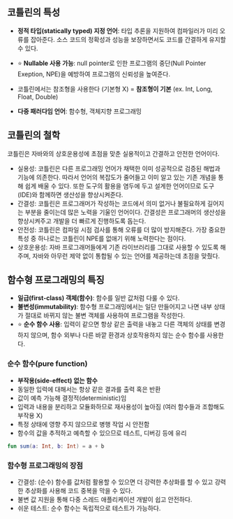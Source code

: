 ## 코틀린의 특성
- **정적 타입(statically typed) 지정 언어**: 타입 추론을 지원하여 컴파일러가 미리 오류를 잡아준다. 소스 코드의 정확성과 성능을 보장하면서도 코드를 간결하게 유지할 수 있다.
- ⭐ **Nullable 사용 가능**: null pointer로 인한 프로그램의 중단(Null Pointer Exeption, NPE)을 예방하여 프로그램의 신뢰성을 높여준다.
- 코틀린에서는 참조형을 사용한다 (기본형 X) = **참조형이 기본**
    (ex. Int, Long, Float, Double)

- **다중 패러다임 언어**: 함수형, 객체지향 프로그래밍

## 코틀린의 철학
코틀린은 자바와의 상호운용성에 초점을 맞춘 실용적이고 간결하고 안전한 언어이다.
- 실용성: 코틀린은 다른 프로그래밍 언어가 채택한 이미 성공적으로 검증된 해법과 기능에 의존한다. 따라서 언어의 복잡도가 줄어들고 이미 알고 있는 기존 개념을 통해 쉽게 배울 수 있다. 또한 도구의 활용을 염두에 두고 설게한 언어이므로 도구(IDE)와 함께하면 생산성을 향상시켜준다.
- 간결성: 코틀린은 프로그래머가 작성하는 코드에서 의미 없거나 불필요하게 길어지는 부분을 줄이는데 많은 노력을 기울인 언어이다. 간결성은 프로그래머의 생산성을 향상시켜주고 개발을 더 빠르게 진행하도록 돕는다.
- 안전성: 코틀린은 컴파일 시점 검사를 통해 오류를 더 많이 방지해준다. 가장 중요한 특성 중 하나로는 코틀린이 NPE를 없애기 위해 노력한다는 점이다.
- 상호운용성: 자바 프로그래머들에게 기존 라이브러리를 그대로 사용할 수 있도록 해주며, 자바와 아무런 제약 없이 통합될 수 있는 언어를 제공하는데 초점을 맞췄다.

## 함수형 프로그래밍의 특징
- **일급(first-class) 객체(함수)**: 함수를 일반 값처럼 다룰 수 있다.
- **불변성(immutability)**: 함수형 프로그래밍에서는 일단 만들어지고 나면 내부 상태가 절대로 바뀌지 않는 불변 객체를 사용하여 프로그램을 작성한다.
- ⭐ **순수 함수 사용**: 입력이 같으면 항상 같은 출력을 내놓고 다른 객체의 상태를 변경하지 않으며, 함수 외부나 다른 바깥 환경과 상호작용하지 않는 순수 함수를 사용한다.  

### 순수 함수(pure function)
- **부작용(side-effect) 없는 함수**
- 동일한 입력에 대해서는 항상 같은 결과를 출력 혹은 반환
- 값이 예측 가능해 결정적(deterministic)임
- 입력과 내용을 분리하고 모듈화하므로 재사용성이 높아짐 (여러 함수들과 조합해도 부작용 X)
- 특정 상태에 영향 주지 않으므로 병행 작업 시 안전함
- 함수의 값을 추적하고 예측할 수 있으므로 테스트, 디버깅 등에 유리

```kotlin
fun sum(a: Int, b: Int) = a + b
```

### 함수형 프로그래밍의 장점
- 간결성: (순수) 함수를 값처럼 활용할 수 있으면 더 강력한 추상화를 할 수 있고 강력한 추상화를 사용해 코드 중복을 막을 수 있다.
- 불변 값 지원을 통해 다중 스레드 애플리케이션 개발이 쉽고 안전하다.
- 쉬운 테스트: 순수 함수는 독립적으로 테스트가 가능하다.
